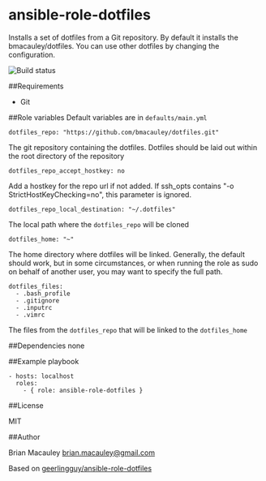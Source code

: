 # ansible-role-dotfiles
Installs a set of dotfiles from a Git repository. By default it installs the bmacauley/dotfiles. You can use other dotfiles by changing the configuration.

![Build status](https://travis-ci.org/bmacauley/ansible-role-homebrew.svg?branch=master)

##Requirements
- Git

##Role variables
Default variables are in `defaults/main.yml`

```
dotfiles_repo: "https://github.com/bmacauley/dotfiles.git"
```
The git repository containing the dotfiles. Dotfiles should be laid out within the root directory of the repository


```
dotfiles_repo_accept_hostkey: no
```
Add a hostkey for the repo url if not added. If ssh_opts contains "-o StrictHostKeyChecking=no", this parameter is ignored.


```
dotfiles_repo_local_destination: "~/.dotfiles"
```
The local path where the `dotfiles_repo` will be cloned


```
dotfiles_home: "~"
```
The home directory where dotfiles will be linked. Generally, the default should work, but in some circumstances, or when running the role as sudo on behalf of another user, you may want to specify the full path.


```
dotfiles_files:
  - .bash_profile
  - .gitignore
  - .inputrc
  - .vimrc
```
The files from the `dotfiles_repo` that will be linked to the `dotfiles_home`

##Dependencies
none

##Example playbook
```
- hosts: localhost
  roles:
    - { role: ansible-role-dotfiles }
```


##License

MIT

##Author

Brian Macauley brian.macauley@gmail.com

Based on [geerlingguy/ansible-role-dotfiles](https://github.com/geerlingguy/ansible-role-dotfiles)

